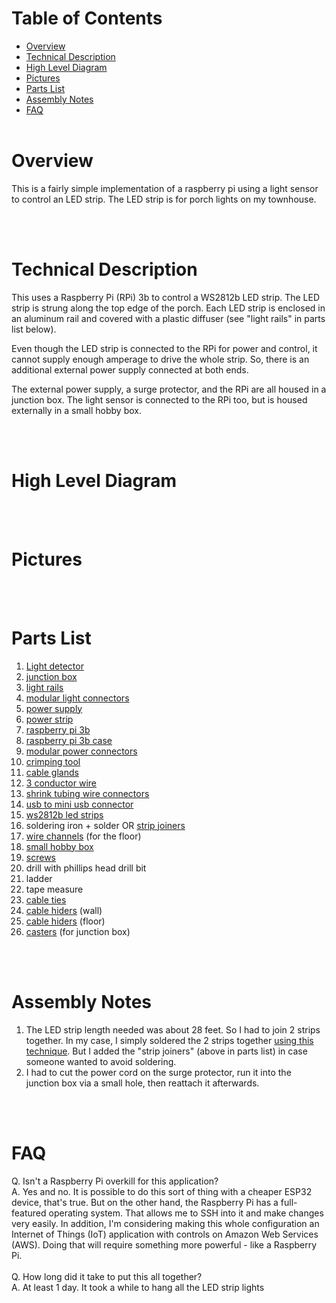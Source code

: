 # Table of Contents
  - [Overview](#overview)
  - [Technical Description](#technical-description)
  - [High Level Diagram](#high-level-diagram)
  - [Pictures](#pictures)
  - [Parts List](#parts-list)
  - [Assembly Notes](#assembly-notes)
  - [FAQ](#faq)
<br><br>
# Overview
This is a fairly simple implementation of a raspberry pi using a light sensor to control an LED strip. The LED strip is for porch lights 
on my townhouse.

<br><br>
# Technical Description
This uses a Raspberry Pi (RPi) 3b to control a WS2812b LED strip. The LED strip is strung along the top edge of the porch. Each LED strip
is enclosed in an aluminum rail and covered with a plastic diffuser (see "light rails" in parts list below). 

Even though the LED strip is connected to the RPi for power and control, it cannot supply enough amperage to drive the whole strip. So,
there is an additional external power supply connected at both ends. 

The external power supply, a surge protector, and the RPi are all housed in a junction box. The light sensor is connected to the RPi too,
but is housed externally in a small hobby box. 

<br><br>
# High Level Diagram

<br><br>
# Pictures

<br><br>
# Parts List
1. [Light detector](https://a.co/d/iatWxzP)<br>
2. [junction box](https://www.amazon.com/dp/B07FFMW98K?_encoding=UTF8&psc=1&ref_=cm_sw_r_cp_ud_dp_Q53R1K17GV35AD7ETD8T)<br>
3. [light rails](https://www.amazon.com/dp/B07F923CXW?_encoding=UTF8&psc=1&ref_=cm_sw_r_cp_ud_dp_M3PXQB7NWN6M433SQ13D)<br>
4. [modular light connectors](https://www.amazon.com/dp/B01DC0KIT2?_encoding=UTF8&psc=1&ref_=cm_sw_r_cp_ud_dp_7FPAXEZCGPNJF75B87AH)<br>
5. [power supply](https://www.amazon.com/dp/B07TSKK4FR?_encoding=UTF8&psc=1&ref_=cm_sw_r_cp_ud_dp_C5H0VB2ZD7X5N9FWS5ZP)<br>
6. [power strip](https://www.amazon.com/dp/B0B38J2RCW?_encoding=UTF8&psc=1&ref_=cm_sw_r_cp_ud_dp_NGQSWW4XAKX024N8B75Q)<br>
7. [raspberry pi 3b](https://a.co/d/4W5xzi1)<br>
8. [raspberry pi 3b case](https://a.co/d/iEvAVKc)<br>
9. [modular power connectors](https://www.amazon.com/dp/B07RW6XVWZ?_encoding=UTF8&psc=1&ref_=cm_sw_r_cp_ud_dp_FFTEP0FKJS06ZBFZYE9B)<br>
10. [crimping tool](https://www.amazon.com/dp/B07GFLWKTT?_encoding=UTF8&psc=1&ref_=cm_sw_r_cp_ud_dp_CJ3GNW5Q23350F62M5Q7)<br>
11. [cable glands](https://a.co/d/7p3MsaF)<br>
12. [3 conductor wire](https://www.amazon.com/dp/B06Y4716V7?_encoding=UTF8&psc=1&ref_=cm_sw_r_cp_ud_dp_BY7KKMJT11VS7TR2KW9B)<br>
13. [shrink tubing wire connectors](https://www.amazon.com/dp/B09FLZQQ95?_encoding=UTF8&psc=1&ref_=cm_sw_r_cp_ud_dp_VAFF6WAG78XBAE2WKR9X)<br>
14. [usb to mini usb connector](https://www.amazon.com/dp/B004GETLY2?_encoding=UTF8&psc=1&ref_=cm_sw_r_cp_ud_dp_S4YZF2V6R8KAVAPN4BF1)<br>
15. [ws2812b led strips](https://www.amazon.com/dp/B01CDTEID0?_encoding=UTF8&psc=1&ref_=cm_sw_r_cp_ud_dp_XNF847VSW59MR645S7A1)<br>
16. soldering iron + solder OR [strip joiners](https://www.amazon.com/dp/B09L117LB5?_encoding=UTF8&psc=1&ref_=cm_sw_r_cp_ud_dp_00Q135WVJKDME1CT3KP9)<br>
17. [wire channels](https://www.amazon.com/dp/B09M8M7NST?_encoding=UTF8&psc=1&ref_=cm_sw_r_cp_ud_dp_13G2RZVQ06KH456VK7W4) (for the floor)<br>
18. [small hobby box](https://www.amazon.com/dp/B07ZRBND1L?_encoding=UTF8&psc=1&ref_=cm_sw_r_cp_ud_dp_RJV7A9WXKJSVNYJR8R9G)<br>
19. [screws](https://www.amazon.com/dp/B09955X4K1?_encoding=UTF8&psc=1&ref_=cm_sw_r_cp_ud_dp_1616D3FTKE2ZM7T3154G)<br>
20. drill with phillips head drill bit <br>
21. ladder<br>
22. tape measure<br>
23. [cable ties](https://a.co/d/6m9v6Om)<br>
24. [cable hiders](https://a.co/d/gkcMCfV) (wall)
25. [cable hiders](https://a.co/d/eZ0RxNR) (floor)
26. [casters](https://a.co/d/86DZQPY) (for junction box)

<br><br>
# Assembly Notes
1. The LED strip length needed was about 28 feet.  So I had to join 2 strips together. In my case, I simply soldered the 2 strips together
[using this technique](https://youtu.be/RFv19s15RuM).  But I added the "strip joiners" (above in parts list) in case someone wanted to avoid soldering.<br>
2. I had to cut the power cord on the surge protector, run it into the junction box via a small hole, then reattach it afterwards.<br>

<br><br>
# FAQ
Q. Isn't a Raspberry Pi overkill for this application?<br>
A. Yes and no.  It is possible to do this sort of thing with a cheaper ESP32 device, that's true.  But on the other hand, 
the Raspberry Pi has a full-featured operating system. That allows me to SSH into it and make changes very easily. In addition,
I'm considering making this whole configuration an Internet of Things (IoT) application with controls on Amazon Web Services (AWS).
Doing that will require something more powerful - like a Raspberry Pi. 
<br><br>
Q. How long did it take to put this all together?<br>
A. At least 1 day.  It took a while to hang all the LED strip lights 
<br><br>

